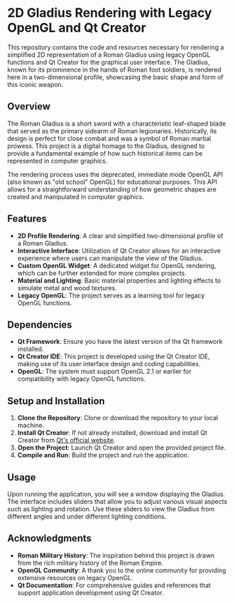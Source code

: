 # 2D Gladius Rendering with Legacy OpenGL and Qt Creator

This repository contains the code and resources necessary for rendering a simplified 2D representation of a Roman Gladius using legacy OpenGL functions and Qt Creator for the graphical user interface. The Gladius, known for its prominence in the hands of Roman foot soldiers, is rendered here in a two-dimensional profile, showcasing the basic shape and form of this iconic weapon.

## Overview

The Roman Gladius is a short sword with a characteristic leaf-shaped blade that served as the primary sidearm of Roman legionaries. Historically, its design is perfect for close combat and was a symbol of Roman martial prowess. This project is a digital homage to the Gladius, designed to provide a fundamental example of how such historical items can be represented in computer graphics.

The rendering process uses the deprecated, immediate mode OpenGL API (also known as "old school" OpenGL) for educational purposes. This API allows for a straightforward understanding of how geometric shapes are created and manipulated in computer graphics.

## Features

- **2D Profile Rendering**: A clear and simplified two-dimensional profile of a Roman Gladius.
- **Interactive Interface**: Utilization of Qt Creator allows for an interactive experience where users can manipulate the view of the Gladius.
- **Custom OpenGL Widget**: A dedicated widget for OpenGL rendering, which can be further extended for more complex projects.
- **Material and Lighting**: Basic material properties and lighting effects to simulate metal and wood textures.
- **Legacy OpenGL**: The project serves as a learning tool for legacy OpenGL functions.

## Dependencies

- **Qt Framework**: Ensure you have the latest version of the Qt framework installed.
- **Qt Creator IDE**: This project is developed using the Qt Creator IDE, making use of its user interface design and coding capabilities.
- **OpenGL**: The system must support OpenGL 2.1 or earlier for compatibility with legacy OpenGL functions.

## Setup and Installation

1. **Clone the Repository**: Clone or download the repository to your local machine.
2. **Install Qt Creator**: If not already installed, download and install Qt Creator from [Qt's official website](https://www.qt.io/download).
3. **Open the Project**: Launch Qt Creator and open the provided project file.
4. **Compile and Run**: Build the project and run the application.

## Usage

Upon running the application, you will see a window displaying the Gladius. The interface includes sliders that allow you to adjust various visual aspects such as lighting and rotation. Use these sliders to view the Gladius from different angles and under different lighting conditions.

## Acknowledgments

- **Roman Military History**: The inspiration behind this project is drawn from the rich military history of the Roman Empire.
- **OpenGL Community**: A thank you to the online community for providing extensive resources on legacy OpenGL.
- **Qt Documentation**: For comprehensive guides and references that support application development using Qt Creator.
